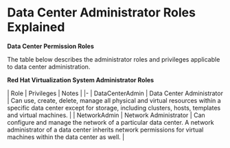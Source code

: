 # Data Center Administrator Roles Explained

**Data Center Permission Roles**

The table below describes the administrator roles and privileges applicable to data center administration.

**Red Hat Virtualization System Administrator Roles**

| Role | Privileges | Notes |
|-
| DataCenterAdmin | Data Center Administrator | Can use, create, delete, manage all physical and virtual resources within a specific data center except for storage, including clusters, hosts, templates and virtual machines. |
| NetworkAdmin | Network Administrator | Can configure and manage the network of a particular data center. A network administrator of a data center inherits network permissions for virtual machines within the data center as well. |
